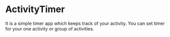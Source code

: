 # ActivityTimer
It is a simple timer app which keeps track of your activity.
You can set timer for your one activity or group of activities.
